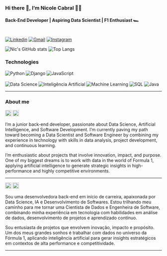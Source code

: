 ### Hi there 👋, I’m Nicole Cabral 👩‍💻  
#### Back-End Developer | Aspiring Data Scientist | F1 Enthusiast 🏎️

#
[![Linkedin](https://img.shields.io/badge/LinkedIn-0077B5?style=for-the-badge&logo=linkedin&logoColor=white)](https://www.linkedin.com/in/devnicolecabral/)
[![Gmail](https://img.shields.io/badge/Gmail-D14836?style=for-the-badge&logo=gmail&logoColor=white)](mailto:devnicolecabral@gmail.com)
[![Instagram](https://img.shields.io/badge/Instagram-E4405F?style=for-the-badge&logo=instagram&logoColor=white)](https://www.instagram.com/devnicolecabral/)

![Nic's GitHub stats](https://github-readme-stats.vercel.app/api?username=devnicolecabral&show_icons=true&theme=ocean_dark) 
![Top Langs](https://github-readme-stats.vercel.app/api/top-langs/?username=devnicolecabral&layout=compact&theme=ocean_dark)

### Technologies 
<div style="display: inline_block">
  <img align="center" alt="Python" src="https://img.shields.io/badge/Python-14354C?style=for-the-badge&logo=python&logoColor=white">
  <img align="center" alt="Django" src="https://img.shields.io/badge/Django-092E20?style=for-the-badge&logo=django&logoColor=white">
  <img align="center" alt="JavaScript" src="https://img.shields.io/badge/JavaScript-F7DF1E?style=for-the-badge&logo=javascript&logoColor=black">
  <br><br>
  <img align="center" alt="Data Science" src="https://img.shields.io/badge/Data%20Science-003B57?style=for-the-badge&logoColor=white">
  <img align="center" alt="Inteligência Artificial" src="https://img.shields.io/badge/AI-1E1E1E?style=for-the-badge&logoColor=white">
  <img align="center" alt="Machine Learning" src="https://img.shields.io/badge/Machine%20Learning-FF6F00?style=for-the-badge&logoColor=white">
  <img align="center" alt="SQL" src="https://img.shields.io/badge/SQL-4479A1?style=for-the-badge&logoColor=white">
  <img align="center" alt="Java" src="https://img.shields.io/badge/Java-ED8B00?style=for-the-badge&logo=java&logoColor=white">
</div>

---

### About me

<img src="https://cdn.jsdelivr.net/gh/hjnilsson/country-flags/svg/us.svg" width="20"/> <img src="https://cdn.jsdelivr.net/gh/hjnilsson/country-flags/svg/gb.svg" width="20"/>

I’m a junior back-end developer, passionate about Data Science, Artificial Intelligence, and Software Development. I’m currently paving my path toward becoming a Data Scientist and Software Engineer by combining my experience in technology with skills in data analysis, project development, and continuous learning.

I’m enthusiastic about projects that involve innovation, impact, and purpose. One of my biggest dreams is to work with data in the world of Formula 1, applying artificial intelligence to generate strategic insights in high-performance and highly competitive environments.

---

<img src="https://cdn.jsdelivr.net/gh/hjnilsson/country-flags/svg/br.svg" width="20"/> <img src="https://cdn.jsdelivr.net/gh/hjnilsson/country-flags/svg/pt.svg" width="20"/>

Sou uma desenvolvedora back-end em início de carreira, apaixonada por Data Science, IA e Desenvolvimento de Softwares. Estou trilhando meu caminho para me tornar uma Cientista de Dados e Engenheira de Software, combinando minha experiência em tecnologia com habilidades em análise de dados, desenvolvimento de projetos e aprendizado contínuo.

Sou entusiasta de projetos que envolvem inovação, impacto e propósito. Um dos meus grandes sonhos é trabalhar com dados no universo da Fórmula 1, aplicando inteligência artificial para gerar insights estratégicos em contextos de alta performance e competitividade.

---


